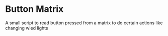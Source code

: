# Button Matrix

A small script to read button pressed from a matrix to do certain actions like changing wled lights